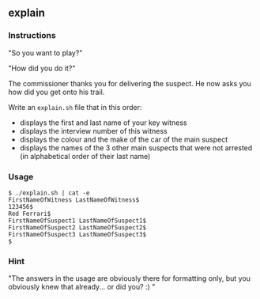 ## explain

### Instructions

"So you want to play?"

"How did you do it?"

The commissioner thanks you for delivering the suspect. He now asks you how did you get onto his trail.

Write an `explain.sh` file that in this order:

- displays the first and last name of your key witness
- displays the interview number of this witness
- displays the colour and the make of the car of the main suspect
- displays the names of the 3 other main suspects that were not arrested (in alphabetical order of their last name)

### Usage

```console
$ ./explain.sh | cat -e
FirstNameOfWitness LastNameOfWitness$
123456$
Red Ferrari$
FirstNameOfSuspect1 LastNameOfSuspect1$
FirstNameOfSuspect2 LastNameOfSuspect2$
FirstNameOfSuspect3 LastNameOfSuspect3$
$
```

### Hint

"The answers in the usage are obviously there for formatting only, but you obviously knew that already... or did you? :) "
